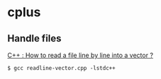 # cplus

## Handle files

[C++ : How to read a file line by line into a vector ?](https://thispointer.com/c-how-to-read-a-file-line-by-line-into-a-vector/)

```
$ gcc readline-vector.cpp -lstdc++
```